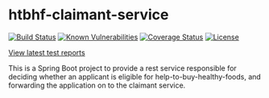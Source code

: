 # htbhf-claimant-service

[![Build Status](https://img.shields.io/travis/com/DepartmentOfHealth-htbhf/htbhf-claimant-service/master.svg)](https://travis-ci.com/DepartmentOfHealth-htbhf/htbhf-claimant-service)
[![Known Vulnerabilities](https://snyk.io/test/github/DepartmentOfHealth-htbhf/htbhf-claimant-service/badge.svg?targetFile=build.gradle)](https://snyk.io/test/github/DepartmentOfHealth-htbhf/htbhf-claimant-service?targetFile=build.gradle)
[![Coverage Status](https://img.shields.io/coveralls/github/DepartmentOfHealth-htbhf/htbhf-claimant-service/master.svg)](https://coveralls.io/github/DepartmentOfHealth-htbhf/htbhf-claimant-service?branch=master)
[![License](https://img.shields.io/badge/license-MIT-blue.svg)](https://opensource.org/licenses/MIT)

[View latest test reports](https://departmentofhealth-htbhf.github.io/htbhf-claimant-service/)

This is a Spring Boot project to provide a rest service responsible for deciding whether an applicant is eligible for help-to-buy-healthy-foods,
and forwarding the application on to the claimant service.


